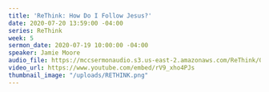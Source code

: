 ```yaml
---
title: 'ReThink: How Do I Follow Jesus?'
date: 2020-07-20 13:59:00 -04:00
series: ReThink
week: 5
sermon_date: 2020-07-19 10:00:00 -04:00
speaker: Jamie Moore
audio_file: https://mccsermonaudio.s3.us-east-2.amazonaws.com/ReThink/07-19-2020+ReThink+How+Do+I+Follow+Jesus.mp3
video_url: https://www.youtube.com/embed/rV9_xho4PJs
thumbnail_image: "/uploads/RETHINK.png"
---
```


